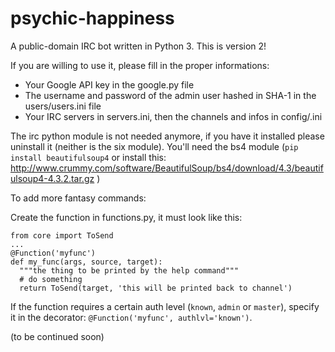 psychic-happiness
=================

A public-domain IRC bot written in Python 3.
This is version 2!

If you are willing to use it, please fill in the proper informations:
* Your Google API key in the google.py file
* The username and password of the admin user hashed in SHA-1 in the users/users.ini file
* Your IRC servers in servers.ini, then the channels and infos in config/<server>.ini

The irc python module is not needed anymore, if you have it installed please uninstall it (neither is the six module).
You'll need the bs4 module (`pip install beautifulsoup4` or install this: http://www.crummy.com/software/BeautifulSoup/bs4/download/4.3/beautifulsoup4-4.3.2.tar.gz )

To add more fantasy commands:

Create the function in functions.py, it must look like this:

```
from core import ToSend
...
@Function('myfunc')
def my_func(args, source, target):
  """the thing to be printed by the help command"""
  # do something
  return ToSend(target, 'this will be printed back to channel')
```
If the function requires a certain auth level (`known`, `admin` or `master`), specify it in the decorator: `@Function('myfunc', authlvl='known')`.

(to be continued soon)
